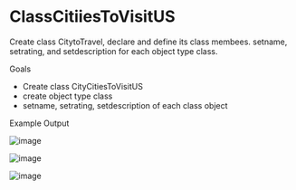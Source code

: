 # ClassCitiiesToVisitUS
Create class CitytoTravel, declare and define its class membees. setname, setrating, and setdescription for each object type class.


Goals
- Create class CityCitiesToVisitUS
- create object type class
- setname, setrating, setdescription of each class object


Example Output

![image](https://user-images.githubusercontent.com/97081479/166630942-7a1098e9-56f3-481d-9b2a-9b401082f595.png)

![image](https://user-images.githubusercontent.com/97081479/166630997-3cb63f8c-2b74-4ee2-97da-44b858f5c39b.png)

![image](https://user-images.githubusercontent.com/97081479/166631038-d5f482ba-a428-4c7d-b9ce-b696bd7f7be6.png)

